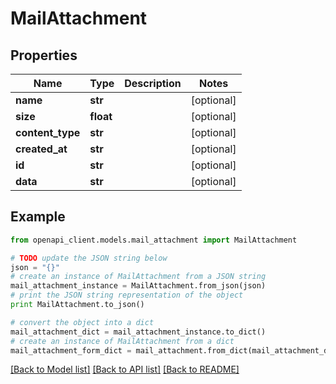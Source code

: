 # MailAttachment


## Properties
Name | Type | Description | Notes
------------ | ------------- | ------------- | -------------
**name** | **str** |  | [optional] 
**size** | **float** |  | [optional] 
**content_type** | **str** |  | [optional] 
**created_at** | **str** |  | [optional] 
**id** | **str** |  | [optional] 
**data** | **str** |  | [optional] 

## Example

```python
from openapi_client.models.mail_attachment import MailAttachment

# TODO update the JSON string below
json = "{}"
# create an instance of MailAttachment from a JSON string
mail_attachment_instance = MailAttachment.from_json(json)
# print the JSON string representation of the object
print MailAttachment.to_json()

# convert the object into a dict
mail_attachment_dict = mail_attachment_instance.to_dict()
# create an instance of MailAttachment from a dict
mail_attachment_form_dict = mail_attachment.from_dict(mail_attachment_dict)
```
[[Back to Model list]](../README.md#documentation-for-models) [[Back to API list]](../README.md#documentation-for-api-endpoints) [[Back to README]](../README.md)


